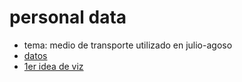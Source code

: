# personal data
* tema: medio de transporte utilizado en julio-agoso 
* [datos](https://docs.google.com/spreadsheets/d/1SEk3X8qmX3QJKoBYUVGRvRdifBds_npVWrBtjYU1x9k/edit?usp=sharing) 
* [1er idea de viz](https://drive.google.com/file/d/1bFLlFlzN6ai9tlKgDgf_LauAByUJuGTY/view?usp=sharing)
